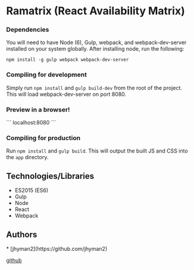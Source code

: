# Ramatrix (React Availability Matrix)

<h3>Dependencies</h3>
You will need to have Node (6), Gulp, webpack, and webpack-dev-server installed on your system globally. After installing node, run
the following:

```
npm install -g gulp webpack webpack-dev-server
```

<h3>Compiling for development</h3>

Simply run `npm install` and `gulp build-dev` from the root of the project.  This will load webpack-dev-server on port 8080.

<h3>Preview in a browser!</h3>
```
localhost:8080
```

<h3>Compiling for production</h3>

Run `npm install` and `gulp build`. This will output the built JS and CSS into the `app` directory.

<h2>Technologies/Libraries</h2>

* ES2015 (ES6)
* Gulp
* Node
* React
* Webpack

<h2>Authors</h2>
* [jhyman2](https://github.com/jhyman2)

[github](https://github.com/jhyman2/ramatrix)